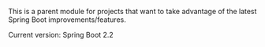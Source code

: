 This is a parent module for projects that want to take advantage of the latest Spring Boot improvements/features.

Current version: Spring Boot 2.2
